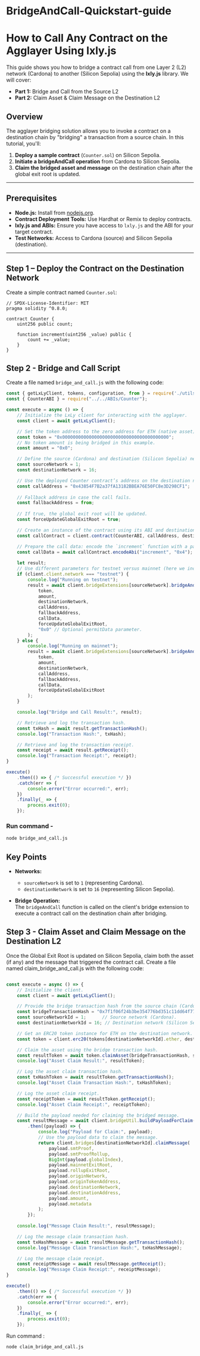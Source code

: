 # BridgeAndCall-Quickstart-guide

# How to Call Any Contract on the Agglayer Using lxly.js

This guide shows you how to bridge a contract call from one Layer 2 (L2) network (Cardona) to another (Silicon Sepolia) using the **lxly.js** library. We will cover:

- **Part 1:** Bridge and Call from the Source L2  
- **Part 2:** Claim Asset & Claim Message on the Destination L2


## Overview

The agglayer bridging solution allows you to invoke a contract on a destination chain by "bridging" a transaction from a source chain. In this tutorial, you'll:

1. **Deploy a sample contract** (`Counter.sol`) on Silicon Sepolia.
2. **Initiate a bridgeAndCall operation** from Cardona to Silicon Sepolia.
3. **Claim the bridged asset and message** on the destination chain after the global exit root is updated.

---

## Prerequisites

- **Node.js:** Install from [nodejs.org](https://nodejs.org/).
- **Contract Deployment Tools:** Use Hardhat or Remix to deploy contracts.
- **lxly.js and ABIs:** Ensure you have access to `lxly.js` and the ABI for your target contract.
- **Test Networks:** Access to Cardona (source) and Silicon Sepolia (destination).

---


## Step 1 – Deploy the Contract on the Destination Network

Create a simple contract named `Counter.sol`:

```solidity
// SPDX-License-Identifier: MIT
pragma solidity ^0.8.0;

contract Counter {
    uint256 public count;

    function increment(uint256 _value) public {
        count += _value;
    }
}
```

## Step 2 - Bridge and Call Script

Create a file named `bridge_and_call.js` with the following code:

```javascript
const { getLxLyClient, tokens, configuration, from } = require('./utils/utils_lxly');
const { CounterABI } = require("../../ABIs/Counter");

const execute = async () => {
    // Initialize the LxLy client for interacting with the agglayer.
    const client = await getLxLyClient();

    // Set the token address to the zero address for ETH (native asset)
    const token = "0x0000000000000000000000000000000000000000";
    // No token amount is being bridged in this example.
    const amount = "0x0";

    // Define the source (Cardona) and destination (Silicon Sepolia) network IDs.
    const sourceNetwork = 1; 
    const destinationNetwork = 16;

    // Use the deployed Counter contract’s address on the destination network.
    const callAddress = "0x43854F7B2a37fA13182BBEA76E50FC8e3D298CF1";
    
    // Fallback address in case the call fails.
    const fallbackAddress = from;
    
    // If true, the global exit root will be updated.
    const forceUpdateGlobalExitRoot = true;

    // Create an instance of the contract using its ABI and destination address.
    const callContract = client.contract(CounterABI, callAddress, destinationNetwork);

    // Prepare the call data: encode the `increment` function with a parameter (e.g., "0x4").
    const callData = await callContract.encodeAbi("increment", "0x4");  
    
    let result;
    // Use different parameters for testnet versus mainnet (here we include optional permitData on testnet)
    if (client.client.network === "testnet") {
        console.log("Running on testnet");
        result = await client.bridgeExtensions[sourceNetwork].bridgeAndCall(
            token,
            amount,
            destinationNetwork,
            callAddress,
            fallbackAddress,
            callData,
            forceUpdateGlobalExitRoot,
            "0x0" // Optional permitData parameter.
        );
    } else {
        console.log("Running on mainnet");
        result = await client.bridgeExtensions[sourceNetwork].bridgeAndCall(
            token,
            amount,
            destinationNetwork,
            callAddress,
            fallbackAddress,
            callData,
            forceUpdateGlobalExitRoot
        );
    }

    console.log("Bridge and Call Result:", result);

    // Retrieve and log the transaction hash.
    const txHash = await result.getTransactionHash();
    console.log("Transaction Hash:", txHash);

    // Retrieve and log the transaction receipt.
    const receipt = await result.getReceipt();
    console.log("Transaction Receipt:", receipt); 
}

execute()
    .then(() => { /* Successful execution */ })
    .catch(err => {
        console.error("Error occurred:", err);
    })
    .finally(_ => {
        process.exit(0);
    });
```

### Run command -
```bash
node bridge_and_call.js
```

## Key Points

- **Networks:**  
  - `sourceNetwork` is set to `1` (representing Cardona).  
  - `destinationNetwork` is set to `16` (representing Silicon Sepolia).

- **Bridge Operation:**  
  The `bridgeAndCall` function is called on the client's bridge extension to execute a contract call on the destination chain after bridging.

## Step 3 -  Claim Asset and Claim Message on the Destination L2

Once the Global Exit Root is updated on Silicon Sepolia, claim both the asset (if any) and the message that triggered the contract call.
Create a file named claim_bridge_and_call.js with the following code:
```javascript const { getLxLyClient, tokens, configuration, from, to } = require('./utils/utils_lxly');

const execute = async () => {
    // Initialize the client.
    const client = await getLxLyClient();

    // Provide the bridge transaction hash from the source chain (Cardona).
    const bridgeTransactionHash = "0x7f1f06f24b3be354776bd351c11dd64f77e3429fb70a75bac3437a29eb6bbe9a"; 
    const sourceNetworkId = 1;      // Source network (Cardona).
    const destinationNetworkId = 16; // Destination network (Silicon Sepolia).

    // Get an ERC20 token instance for ETH on the destination network.
    const token = client.erc20(tokens[destinationNetworkId].ether, destinationNetworkId);

    // Claim the asset using the bridge transaction hash.
    const resultToken = await token.claimAsset(bridgeTransactionHash, sourceNetworkId, { returnTransaction: false });
    console.log("Asset Claim Result:", resultToken);

    // Log the asset claim transaction hash.
    const txHashToken = await resultToken.getTransactionHash();
    console.log("Asset Claim Transaction Hash:", txHashToken);

    // Log the asset claim receipt.
    const receiptToken = await resultToken.getReceipt();
    console.log("Asset Claim Receipt:", receiptToken);

    // Build the payload needed for claiming the bridged message.
    const resultMessage = await client.bridgeUtil.buildPayloadForClaim(bridgeTransactionHash, sourceNetworkId, 1) // bridgeIndex = 1
        .then((payload) => {
            console.log("Payload for Claim:", payload);
            // Use the payload data to claim the message.
            return client.bridges[destinationNetworkId].claimMessage(
                payload.smtProof,
                payload.smtProofRollup,
                BigInt(payload.globalIndex),
                payload.mainnetExitRoot,
                payload.rollupExitRoot,
                payload.originNetwork,
                payload.originTokenAddress,
                payload.destinationNetwork,
                payload.destinationAddress,
                payload.amount,
                payload.metadata
            );
        });
    
    console.log("Message Claim Result:", resultMessage);

    // Log the message claim transaction hash.
    const txHashMessage = await resultMessage.getTransactionHash();
    console.log("Message Claim Transaction Hash:", txHashMessage);

    // Log the message claim receipt.
    const receiptMessage = await resultMessage.getReceipt();
    console.log("Message Claim Receipt:", receiptMessage);
}

execute()
    .then(() => { /* Successful execution */ })
    .catch(err => {
        console.error("Error occurred:", err);
    })
    .finally(_ => {
        process.exit(0);
    });
```

Run command :
```bash
node claim_bridge_and_call.js
```
